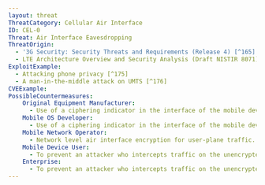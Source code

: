 ```yaml
---
layout: threat
ThreatCategory: Cellular Air Interface
ID: CEL-0
Threat: Air Interface Eavesdropping
ThreatOrigin:
  - '3G Security: Security Threats and Requirements (Release 4) [^165]'
  - LTE Architecture Overview and Security Analysis (Draft NISTIR 8071) [^166]
ExploitExample:
  - Attacking phone privacy [^175]
  - A man-in-the-middle attack on UMTS [^176]
CVEExample:
PossibleCountermeasures:
    Original Equipment Manufacturer:
      - Use of a ciphering indicator in the interface of the mobile device to inform the user as to whether or not user data (e.g. voice calls, SMS/MMS messages, data) are being encrypted.
    Mobile OS Developer:
      - Use of a ciphering indicator in the interface of the mobile device to inform the user as to whether or not user data (e.g. voice calls, SMS/MMS messages, data) are being encrypted.
    Mobile Network Operator:
      - Network level air interface encryption for user-plane traffic.
    Mobile Device User:
      - To prevent an attacker who intercepts traffic on the unencrypted channel between a mobile device and a base station, use a mobile VPN or another third-party over-the-top encryption solution to encrypt data prior to transmission over the air interface.
    Enterprise:
      - To prevent an attacker who intercepts traffic on the unencrypted channel between a mobile device and a base station, use a mobile VPN or another third-party over-the-top encryption solution to encrypt data prior to transmission over the air interface.
---
```

